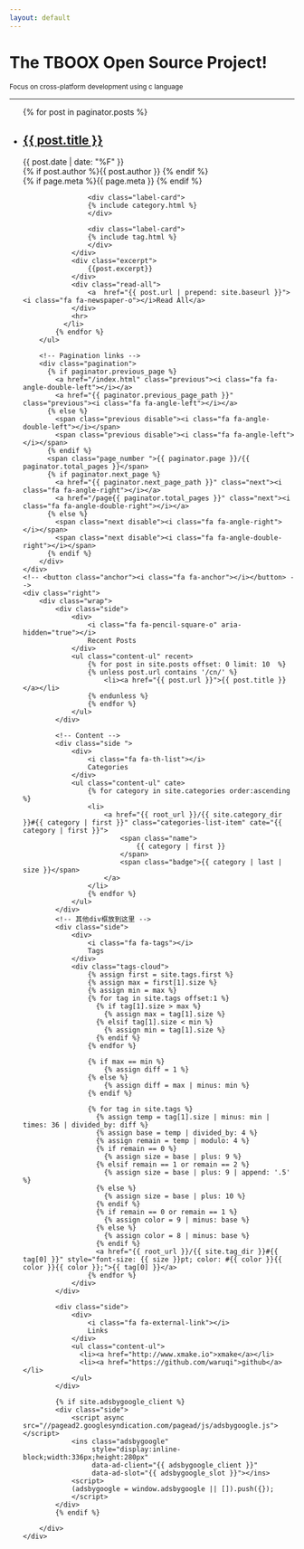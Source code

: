 ```yaml
---
layout: default
---
```


<div class="page clearfix" index>
    <div class="left">
        <h1>The TBOOX Open Source Project!</h1>
        <small>Focus on cross-platform development using c language</small>
        <hr>
        <ul>
            {% for post in paginator.posts %}
              <li>
                <h2>
                  <a class="post-link" href="{{ post.url | prepend: site.baseurl }}">{{ post.title }}</a>
                </h2>
                <div class="label">
                    <div class="label-card">
                        <i class="fa fa-calendar"></i>{{ post.date | date: "%F" }}
                    </div>
                    <div class="label-card">
                        {% if post.author %}<i class="fa fa-user"></i>{{ post.author }}
                        {% endif %}
                    </div>
                    <div class="label-card">
                        {% if page.meta %}<i class="fa fa-key"></i>{{ page.meta }}  {% endif %}
                    </div>

                    <div class="label-card">
                    {% include category.html %}
                    </div>

                    <div class="label-card">
                    {% include tag.html %}
                    </div>
                </div>
                <div class="excerpt">
                    {{post.excerpt}}
                </div>
                <div class="read-all">
                    <a  href="{{ post.url | prepend: site.baseurl }}"><i class="fa fa-newspaper-o"></i>Read All</a>
                </div>
                <hr>
              </li>
            {% endfor %}
        </ul>

        <!-- Pagination links -->
        <div class="pagination">
          {% if paginator.previous_page %}
            <a href="/index.html" class="previous"><i class="fa fa-angle-double-left"></i></a>
            <a href="{{ paginator.previous_page_path }}" class="previous"><i class="fa fa-angle-left"></i></a>
          {% else %}
            <span class="previous disable"><i class="fa fa-angle-double-left"></i></span>
            <span class="previous disable"><i class="fa fa-angle-left"></i></span>
          {% endif %}
          <span class="page_number ">{{ paginator.page }}/{{ paginator.total_pages }}</span>
          {% if paginator.next_page %}
            <a href="{{ paginator.next_page_path }}" class="next"><i class="fa fa-angle-right"></i></a>
            <a href="/page{{ paginator.total_pages }}" class="next"><i class="fa fa-angle-double-right"></i></a>
          {% else %}
            <span class="next disable"><i class="fa fa-angle-right"></i></span>
            <span class="next disable"><i class="fa fa-angle-double-right"></i></span>
          {% endif %}
        </div>
    </div>
    <!-- <button class="anchor"><i class="fa fa-anchor"></i></button> -->
    <div class="right">
        <div class="wrap">
            <div class="side">
                <div>
                    <i class="fa fa-pencil-square-o" aria-hidden="true"></i>
                    Recent Posts
                </div>
                <ul class="content-ul" recent>
                    {% for post in site.posts offset: 0 limit: 10  %}
                    {% unless post.url contains '/cn/' %}
                        <li><a href="{{ post.url }}">{{ post.title }}</a></li>
                    {% endunless %}
                    {% endfor %}
                </ul>
            </div>

            <!-- Content -->
            <div class="side ">
                <div>
                    <i class="fa fa-th-list"></i>
                    Categories
                </div>
                <ul class="content-ul" cate>
                    {% for category in site.categories order:ascending %}
                    <li>
                        <a href="{{ root_url }}/{{ site.category_dir }}#{{ category | first }}" class="categories-list-item" cate="{{ category | first }}">
                            <span class="name">
                                {{ category | first }}
                            </span>
                            <span class="badge">{{ category | last | size }}</span>
                        </a>
                    </li>
                    {% endfor %}
                </ul>
            </div>
            <!-- 其他div框放到这里 -->
            <div class="side">
                <div>
                    <i class="fa fa-tags"></i>
                    Tags
                </div>
                <div class="tags-cloud">
                    {% assign first = site.tags.first %}
                    {% assign max = first[1].size %}
                    {% assign min = max %}
                    {% for tag in site.tags offset:1 %}
                      {% if tag[1].size > max %}
                        {% assign max = tag[1].size %}
                      {% elsif tag[1].size < min %}
                        {% assign min = tag[1].size %}
                      {% endif %}
                    {% endfor %}

                    {% if max == min %}
                        {% assign diff = 1 %}
                    {% else %}    
                        {% assign diff = max | minus: min %}
                    {% endif %}

                    {% for tag in site.tags %}
                      {% assign temp = tag[1].size | minus: min | times: 36 | divided_by: diff %}
                      {% assign base = temp | divided_by: 4 %}
                      {% assign remain = temp | modulo: 4 %}
                      {% if remain == 0 %}
                        {% assign size = base | plus: 9 %}
                      {% elsif remain == 1 or remain == 2 %}
                        {% assign size = base | plus: 9 | append: '.5' %}
                      {% else %}
                        {% assign size = base | plus: 10 %}
                      {% endif %}
                      {% if remain == 0 or remain == 1 %}
                        {% assign color = 9 | minus: base %}
                      {% else %}
                        {% assign color = 8 | minus: base %}
                      {% endif %}
                      <a href="{{ root_url }}/{{ site.tag_dir }}#{{ tag[0] }}" style="font-size: {{ size }}pt; color: #{{ color }}{{ color }}{{ color }};">{{ tag[0] }}</a>
                    {% endfor %}
                </div>
            </div>

            <div class="side">
                <div>
                    <i class="fa fa-external-link"></i>
                    Links
                </div>
                <ul class="content-ul">
                  <li><a href="http://www.xmake.io">xmake</a></li>
                  <li><a href="https://github.com/waruqi">github</a></li>
                </ul>
            </div> 

            {% if site.adsbygoogle_client %}
            <div class="side">
                <script async src="//pagead2.googlesyndication.com/pagead/js/adsbygoogle.js"></script>
                <ins class="adsbygoogle"
                     style="display:inline-block;width:336px;height:280px"
                     data-ad-client="{{ adsbygoogle_client }}"
                     data-ad-slot="{{ adsbygoogle_slot }}"></ins>
                <script>
                (adsbygoogle = window.adsbygoogle || []).push({});
                </script>
            </div> 
            {% endif %}

        </div>
    </div>
</div>
<!-- <script src="{{ "/js/scroll.min.js " | prepend: site.baseurl }}" charset="utf-8"></script> -->
<!-- <script src="{{ "/js/pageContent.js " | prepend: site.baseurl }}" charset="utf-8"></script> -->
